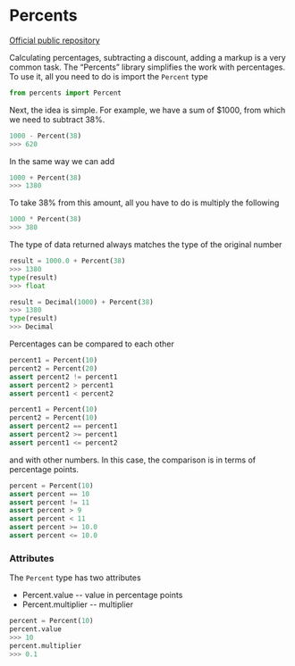 # Percents

[Official public repository](https://gitlab.dvmn.org/dvmn-open-source-dev-tools/percents)

Calculating percentages, subtracting a discount, adding a markup is a very common task.
The “Percents” library simplifies the work with percentages. To use it, all you need to do is import the `Percent` type

```python
from percents import Percent
```

Next, the idea is simple. For example, we have a sum of $1000, from which we need to subtract 38%.

```python
1000 - Percent(38)
>>> 620
```

In the same way we can add

```python
1000 + Percent(38)
>>> 1380
```

To take 38% from this amount, all you have to do is multiply the following

```python
1000 * Percent(38)
>>> 380
```

The type of data returned always matches the type of the original number

```python
result = 1000.0 + Percent(38)
>>> 1380
type(result)
>>> float
```

```python
result = Decimal(1000) + Percent(38)
>>> 1380
type(result)
>>> Decimal
```

Percentages can be compared to each other

```python
percent1 = Percent(10)
percent2 = Percent(20)
assert percent2 != percent1
assert percent2 > percent1
assert percent1 < percent2

percent1 = Percent(10)
percent2 = Percent(10)
assert percent2 == percent1
assert percent2 >= percent1
assert percent1 <= percent2
```

and with other numbers. In this case, the comparison is in terms of percentage points.

```python
percent = Percent(10)
assert percent == 10
assert percent != 11
assert percent > 9
assert percent < 11
assert percent >= 10.0
assert percent <= 10.0
```

### Attributes

The `Percent` type has two attributes

- Percent.value -- value in percentage points
- Percent.multiplier -- multiplier

```python
percent = Percent(10)
percent.value
>>> 10
percent.multiplier
>>> 0.1
```
